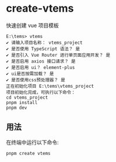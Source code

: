 # create-vtems

快速创建 vue 项目模板

```
E:\tems> vtems
✔ 请输入项目名称： vtems_project
✔ 是否使用 TypeScript 语法？ 是
✔ 是否引入 Vue Router 进行单页面应用开发？ 是
✔ 是否启用 axios 接口请求？ 是
✔ 是否启用 ui？ element-plus
✔ ui是否按需加载？ 是
✔ 是否使用css预处理器？ 是
正在初始化项目 E:\tems\vtems_project
项目初始化完成，可执行以下命令：
cd vtems_project
pnpm install
pnpm dev
```

## 用法

在终端中运行以下命令:

```sh
pnpm create vtems
```
